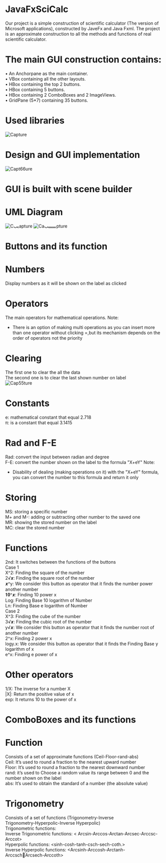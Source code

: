 # JavaFxSciCalc
Our project is a simple construction of scientific calculator (The 
version of Microsoft applications), constructed by JaveFx and Java 
Fxml. The project is an approximate construction to all the methods 
and functions of real scientific calculator.
# The main GUI construction contains:
  • An Anchorpane as the main container.  
  • VBox containing all the other layouts.   
  • HBox containing the top 2 buttons.   
  • HBox containing 5 buttons.   
  • HBox containing 2 ComboBoxes and 2 ImageViews.  
  • GridPane (5*7) containing 35 buttons.    
# Used libraries
![Capture](https://user-images.githubusercontent.com/112608294/189385593-e3d47ae0-fdb4-4012-be3b-8d7230b8e490.PNG)
# Design and GUI implementation  
![Capt66ure](https://user-images.githubusercontent.com/112608294/189385792-b8643522-291c-46bf-a9be-8aa1ff7d2a44.PNG)
# GUI is built with scene builder
#    UML Diagram
![Cببapture](https://user-images.githubusercontent.com/112608294/189385940-8b2d86f6-cd6a-4778-a7b9-beda13f37367.PNG)
![Caبببببببpture](https://user-images.githubusercontent.com/112608294/189385978-9d821309-eec7-4c9b-b6d4-9cdc55ede571.PNG)
# Buttons and its function
#  Numbers
Display numbers as it will be shown on the label as clicked
#    Operators 
The main operators for mathematical operations.
Note:
- There is an option of making multi operations as you can insert more than one operator without clicking =,but its mechanism depends on the order of operators 
not the priority
#    Clearing   
The first one to clear the all the data   
The second one is to clear the last shown number on label    
![Cap55ture](https://user-images.githubusercontent.com/112608294/189390765-526c24fc-6b46-44ee-98c2-f31ce165b29d.PNG)  
#    Constants  
e: mathematical constant that equal 2.718  
π: is a constant that equal 3.1415    
#    Rad and F-E   
Rad: convert the input between radian and degree   
F-E: convert the number shown on the label to the formula "X+eY"
Note:  
- Disability of dealing (making operations on it) with the "X+eY" formula, you can convert the number to this formula and return it only  
#    Storing
MS: storing a specific number  
M+ and M-: adding or subtracting other number to the saved one  
MR: showing the stored number on the label  
MC: clear the stored number     
#    Functions  
2nd: It switches between the functions of the buttons  
Case 1  
X^2: Finding the square of the number   
2√𝒙: Finding the square root of the number   
𝒙^y: We consider this button as operator that it finds the number power another number  
𝟏𝟎^𝒙: Finding 10 power x   
Log: Finding Base 10 logarithm of Number  
Ln: Finding Base e logarithm of Number  
Case 2  
X^3: Finding the cube of the number  
3√𝒙: Finding the cubic root of the number  
y√𝒙: We consider this button as operator that it finds the number root of another number  
2^x: Finding 2 power x  
logy.x: We consider this button as operator that it finds the Finding Base y logarithm of x  
e^x: Finding e power of x  
#    Other operators  
1/X: The inverse for a number X  
|X|: Return the positive value of x  
exp: It returns 10 to the power of x  
#     ComboBoxes and its functions  
#     Function  
Consists of a set of approximate functions (Ceil-Floor-rand-abs)   
Ceil: It’s used to round a fraction to the nearest upward number  
Floor: It’s used to round a fraction to the nearest downward number  
rand: it’s used to Choose a random value its range between 0 and the number shown on the label  
abs: It’s used to obtain the standard of a number (the absolute value)  
#      Trigonometry  
Consists of a set of functions (Trigonometry-Inverse   
Trigonometry-Hyperpolic-Inverse Hyperpolic)  
Trigonometric functions: <sin-cos-tan-cot-csc-sec>  
Inverse Trigonometric functions: < Arcsin-Arccos-Arctan-Arcsec-Arccsc-Arccot>  
Hyperpolic functions:  <sinh-cosh-tanh-csch-sech-coth.>  
Inverse Hyperpolic functions: <Arcsinh-Arccosh-Arctanh-ArccschArcsech-Arccoth>  

 
